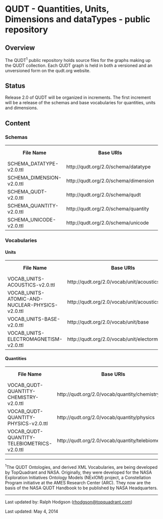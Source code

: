QUDT - Quantities, Units, Dimensions and dataTypes - public repository
======================================================================

Overview
--------

The QUDT<sup>1</sup> public repository holds source files for the graphs making up the QUDT collection. Each QUDT graph is held in both a versioned and an unversioned form on the qudt.org website.

Status
------

Release 2.0 of QUDT will be organized in increments. The first increment will be a release of the schemas and base vocabularies for quantities, units and dimensions.

Content
-------

<h3>Schemas</h3>

<table>
<tr>
 <th>File Name</th>
 <th>Base URIs</th>
 <th>Prefix</th>
 <th>Release Date</th>
</tr>
<tr>
<td>SCHEMA_DATATYPE-v2.0.ttl</td>
<td>http://qudt.org/2.0/schema/datatype</td>
<td>qudt</td>
<td>TBD</td>
</tr>
<tr>
<td>SCHEMA_DIMENSION-v2.0.ttl</td>
<td>http://qudt.org/2.0/schema/dimension</td>
<td>qudt</td>
<td>May 9, 2014</td>
</tr>
<tr>
<td>SCHEMA_QUDT-v2.0.ttl</td>
<td>http://qudt.org/2.0/schema/qudt</td>
<td>qudt</td>
<td>May 9, 2014</td>
</tr>
<tr>
<td>SCHEMA_QUANTITY-v2.0.ttl</td>
<td>http://qudt.org/2.0/schema/quantity</td>
<td>qudt</td>
<td>May 9, 2014</td>
</tr>
<tr>
<td>SCHEMA_UNICODE-v2.0.ttl</td>
<td>http://qudt.org/2.0/schema/unicode</td>
<td>uc</td>
<td>May 9, 2014</td>
</tr>
</table>

<h3>Vocabularies</h3>

<h4>Units</h4>

<table>
<tr>
 <th>File Name</th>
 <th>Base URIs</th>
 <th>Prefix</th>
 <th>Release Date</th>
</tr>
<tr>
<td>VOCAB_UNITS-ACOUSTICS-v2.0.ttl</td>
<td>http://qudt.org/2.0/vocab/unit/acoustics</td>
<td>unit</td>
<td>May 19, 2014</td>
</tr>
<tr>
<td>VOCAB_UNITS-ATOMIC-AND-NUCLEAR-PHYSICS-v2.0.ttl</td>
<td>http://qudt.org/2.0/vocab/unit/acoustics</td>
<td>unit</td>
<td>May 19, 2014</td>
</tr>
<tr>
<td>VOCAB_UNITS-BASE-v2.0.ttl</td>
<td>http://qudt.org/2.0/vocab/unit/base</td>
<td>unit</td>
<td>May 19, 2014</td>
</tr>
<tr>
<td>VOCAB_UNITS-ELECTROMAGNETISM-v2.0.ttl</td>
<td>http://qudt.org/2.0/vocab/unit/electormagnetism</td>
<td>unit</td>
<td>May 19, 2014</td>
</tr>
</table>

<h4>Quantities</h4>

<table>
<tr>
 <th>File Name</th>
 <th>Base URIs</th>
 <th>Prefix</th>
 <th>Release Date</th>
</tr>
<tr>
<td>VOCAB_QUDT-QUANTITY-CHEMISTRY-v2.0.ttl</td>
<td>http://qudt.org/2.0/vocab/quantity/chemistry</td>
<td>quantity</td>
<td>TBD</td>
</tr>
<tr>
<td>VOCAB_QUDT-QUANTITY-PHYSICS-v2.0.ttl</td>
<td>http://qudt.org/2.0/vocab/quantity/physics</td>
<td>quantity</td>
<td>TBD</td>
</tr>
<tr>
<td>VOCAB_QUDT-QUANTITY-TELEBIOMETRICS-v2.0.ttl</td>
<td>http://qudt.org/2.0/vocab/quantity/telebiometrics</td>
<td>quantity</td>
<td>TBD</td>
</tr>
</table>

<hr/>
<p style="font-size=xx-small;"><sup>1</sup>The QUDT Ontologies, and derived XML Vocabularies, are being developed by TopQuadrant and NASA. Originally, they were developed for the NASA Exploration Initiatives Ontology Models (NExIOM) project, a Constellation Program initiative at the AMES Research Center (ARC). 
They now are the basis of the NASA QUDT Handbook to be published by NASA Headquarters.</p>

<hr/>

Last updated by: Ralph Hodgson (rhodgson@topquadrant.com)

Last updated: May 4, 2014
